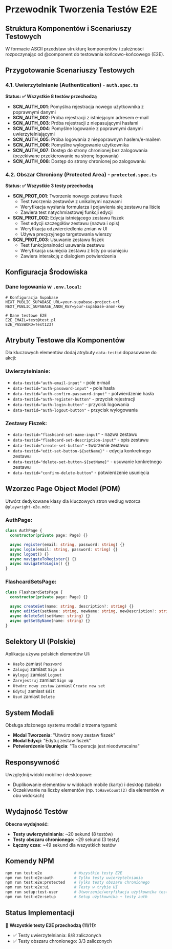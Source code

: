 # Przewodnik Tworzenia Testów E2E

## Struktura Komponentów i Scenariuszy Testowych

W formacie ASCII przedstaw strukturę komponentów i zależności rozpoczynając od @component do testowania końcowo-końcowego (E2E).

## Przygotowanie Scenariuszy Testowych

### 4.1. Uwierzytelnianie (Authentication) - `auth.spec.ts`

**Status: ✅ Wszystkie 8 testów przechodzą**

- **SCN_AUTH_001**: Pomyślna rejestracja nowego użytkownika z poprawnymi danymi
- **SCN_AUTH_002**: Próba rejestracji z istniejącym adresem e-mail
- **SCN_AUTH_003**: Próba rejestracji z niepasującymi hasłami
- **SCN_AUTH_004**: Pomyślne logowanie z poprawnymi danymi uwierzytelniającymi
- **SCN_AUTH_005**: Próba logowania z niepoprawnym hasłem/e-mailem
- **SCN_AUTH_006**: Pomyślne wylogowanie użytkownika
- **SCN_AUTH_007**: Dostęp do strony chronionej bez zalogowania (oczekiwane przekierowanie na stronę logowania)
- **SCN_AUTH_008**: Dostęp do strony chronionej po zalogowaniu

### 4.2. Obszar Chroniony (Protected Area) - `protected.spec.ts`

**Status: ✅ Wszystkie 3 testy przechodzą**

- **SCN_PROT_001**: Tworzenie nowego zestawu fiszek
  - Test tworzenia zestawów z unikalnymi nazwami
  - Weryfikacja wysłania formularza i pojawienia się zestawu na liście
  - Zawiera test natychmiastowej funkcji edycji
- **SCN_PROT_002**: Edycja istniejącego zestawu fiszek
  - Test edycji szczegółów zestawu (nazwa i opis)
  - Weryfikacja odzwierciedlenia zmian w UI
  - Używa precyzyjnego targetowania wierszy
- **SCN_PROT_003**: Usuwanie zestawu fiszek
  - Test funkcjonalności usuwania zestawu
  - Weryfikacja usunięcia zestawu z listy po usunięciu
  - Zawiera interakcję z dialogiem potwierdzenia

## Konfiguracja Środowiska

### Dane logowania w `.env.local`:

```env
# Konfiguracja Supabase
NEXT_PUBLIC_SUPABASE_URL=your-supabase-project-url
NEXT_PUBLIC_SUPABASE_ANON_KEY=your-supabase-anon-key

# Dane testowe E2E
E2E_EMAIL=test@test.pl
E2E_PASSWORD=Test123!
```

## Atrybuty Testowe dla Komponentów

Dla kluczowych elementów dodaj atrybuty `data-testid` dopasowane do akcji:

### Uwierzytelnianie:

- `data-testid="auth-email-input"` - pole e-mail
- `data-testid="auth-password-input"` - pole hasła
- `data-testid="auth-confirm-password-input"` - potwierdzenie hasła
- `data-testid="auth-register-button"` - przycisk rejestracji
- `data-testid="auth-login-button"` - przycisk logowania
- `data-testid="auth-logout-button"` - przycisk wylogowania

### Zestawy Fiszek:

- `data-testid="flashcard-set-name-input"` - nazwa zestawu
- `data-testid="flashcard-set-description-input"` - opis zestawu
- `data-testid="create-set-button"` - tworzenie zestawu
- `data-testid="edit-set-button-${setName}"` - edycja konkretnego zestawu
- `data-testid="delete-set-button-${setName}"` - usuwanie konkretnego zestawu
- `data-testid="confirm-delete-button"` - potwierdzenie usunięcia

## Wzorzec Page Object Model (POM)

Utwórz dedykowane klasy dla kluczowych stron według wzorca `@playwright-e2e.mdc`:

### AuthPage:

```typescript
class AuthPage {
  constructor(private page: Page) {}

  async register(email: string, password: string) {}
  async login(email: string, password: string) {}
  async logout() {}
  async navigateToRegister() {}
  async navigateToLogin() {}
}
```

### FlashcardSetsPage:

```typescript
class FlashcardSetsPage {
  constructor(private page: Page) {}

  async createSet(name: string, description?: string) {}
  async editSet(setName: string, newName: string, newDescription?: string) {}
  async deleteSet(setName: string) {}
  async getSetByName(name: string) {}
}
```

## Selektory UI (Polskie)

Aplikacja używa polskich elementów UI:

- `Hasło` zamiast `Password`
- `Zaloguj` zamiast `Sign in`
- `Wyloguj` zamiast `Logout`
- `Zarejestruj` zamiast `Sign up`
- `Utwórz nowy zestaw` zamiast `Create new set`
- `Edytuj` zamiast `Edit`
- `Usuń` zamiast `Delete`

## System Modali

Obsługa złożonego systemu modali z trzema typami:

- **Modal Tworzenia**: "Utwórz nowy zestaw fiszek"
- **Modal Edycji**: "Edytuj zestaw fiszek"
- **Potwierdzenie Usunięcia**: "Ta operacja jest nieodwracalna"

## Responsywność

Uwzględnij widoki mobilne i desktopowe:

- Duplikowanie elementów w widokach mobile (karty) i desktop (tabela)
- Oczekiwanie na liczby elementów (np. `toHaveCount(2)` dla elementów w obu widokach)

## Wydajność Testów

**Obecna wydajność:**

- **Testy uwierzytelniania**: ~20 sekund (8 testów)
- **Testy obszaru chronionego**: ~29 sekund (3 testy)
- **Łączny czas**: ~49 sekund dla wszystkich testów

## Komendy NPM

```bash
npm run test:e2e              # Wszystkie testy E2E
npm run test:e2e:auth         # Tylko testy uwierzytelniania
npm run test:e2e:protected    # Tylko testy obszaru chronionego
npm run test:e2e:ui           # Testy w trybie UI
npm run setup:test-user       # Utworzenie/weryfikacja użytkownika testowego
npm run test:e2e:setup        # Setup użytkownika + testy auth
```

## Status Implementacji

🎉 **Wszystkie testy E2E przechodzą (11/11):**

- ✅ Testy uwierzytelniania: 8/8 zaliczonych
- ✅ Testy obszaru chronionego: 3/3 zaliczonych
